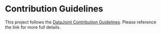 # Contribution Guidelines

This project follows the [DataJoint Contribution Guidelines](https://docs.datajoint.io/python/community/02-Contribute.html).
Please reference the link for more full details.
